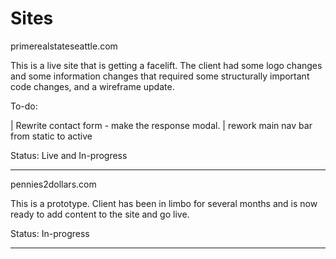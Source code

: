 # Sites

primerealstateseattle.com

This is a live site that is getting a facelift. The client had some logo changes and some information changes that required some structurally important code changes, and a wireframe update. 

To-do:

| Rewrite contact form - make the response modal.
| rework main nav bar from static to active

Status: Live and In-progress

------------------------------------

pennies2dollars.com

This is a prototype. Client has been in limbo for several months and is now ready to add content to the site and go live. 

Status: In-progress

------------------------------------



